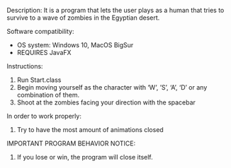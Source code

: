 Description: 
It is a program that lets the user plays as a human that tries to survive to a wave of zombies in the Egyptian desert. 

Software compatibility:

- OS system: Windows 10, MacOS BigSur
- REQUIRES JavaFX

Instructions:

1. Run Start.class
2. Begin moving yourself as the character with ‘W’, ’S’, ‘A’, ‘D’ or any combination of them.
3. Shoot at the zombies facing your direction with the spacebar

In order to work properly: 

1. Try to have the most amount of animations closed

IMPORTANT PROGRAM BEHAVIOR NOTICE: 
1. If you lose or win, the program will close itself. 
